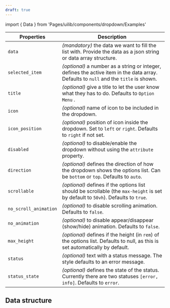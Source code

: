 ```yaml
---
draft: true
---
```


import { Data } from 'Pages/uilib/components/dropdown/Examples'

| Properties            | Description                                                                                                                           |
| --------------------- | ------------------------------------------------------------------------------------------------------------------------------------- |
| `data`                | _(mandatory)_ the data we want to fill the list with. Provide the data as a json string or data array structure.                      |
| `selected_item`       | _(optional)_ a number as a string or integer, defines the active item in the data array. Defaults to `null` and the `title` is shown. |
| `title`               | _(optional)_ give a title to let the user know what they has to do. Defaults to `Option Menu` .                                       |
| `icon`                | _(optional)_ name of icon to be included in the dropdown.                                                                             |
| `icon_position`       | _(optional)_ position of icon inside the dropdown. Set to `left` or `right`. Defaults to `right` if not set.                          |
| `disabled`            | _(optional)_ to disable/enable the dropdown without using the `attribute` property.                                                   |
| `direction`           | _(optional)_ defines the direction of how the dropdown shows the options list. Can be `bottom` or `top`. Defaults to `auto`.          |
| `scrollable`          | _(optional)_ defines if the options list should be scrollable (the `max-height` is set by default to `50vh`). Defaults to `true`.     |
| `no_scroll_animation` | _(optional)_ to disable scrolling animation. Defaults to `false`.                                                                     |
| `no_animation`        | _(optional)_ to disable appear/disappear (show/hide) animation. Defaults to `false`.                                                  |
| `max_height`          | _(optional)_ defines if the height (in `rem`) of the options list. Defaults to null, as this is set automatically by default.         |
| `status`              | _(optional)_ text with a status message. The style defaults to an error message.                                                      |
| `status_state`        | _(optional)_ defines the state of the status. Currently there are two statuses `[error, info]`. Defaults to `error`.                  |

## Data structure

<Data />

